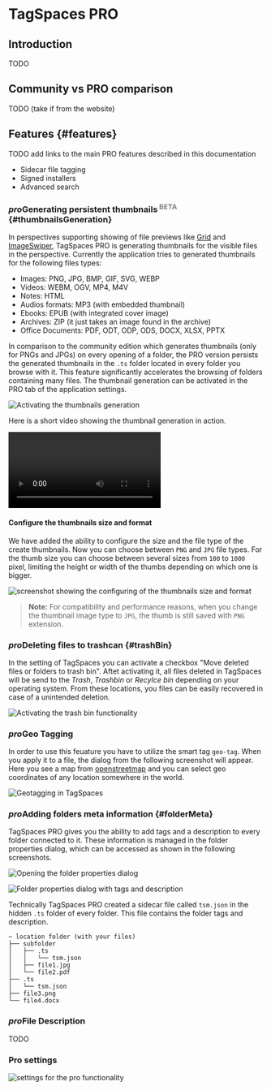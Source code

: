 # TagSpaces PRO

## Introduction
TODO

## Community vs PRO comparison
TODO (take if from the website)

## Features  {#features}
TODO add links to the main PRO features described in this documentation
* Sidecar file tagging
* Signed installers
* Advanced search

### <i class="profeature">pro</i>Generating persistent thumbnails<sup style="color: gray">&nbsp;BETA</sup> {#thumbnailsGeneration}

In perspectives supporting showing of file previews like [Grid](https://www.tagspaces.org/extensions/perspectiveGrid) and [ImageSwiper](https://www.tagspaces.org/extensions/perspectiveImageSwiper), TagSpaces PRO is generating thumbnails for the visible files in the perspective. Currently the application tries to generated thumbnails for the following files types:

  * Images: PNG, JPG, BMP, GIF, SVG, WEBP
  * Videos: WEBM, OGV, MP4, M4V
  * Notes: HTML
  * Audios formats: MP3 (with embedded thumbnail)
  * Ebooks: EPUB (with integrated cover image)
  * Archives: ZIP (it just takes an image found in the archive)
  * Office Documents: PDF, ODT, ODP, ODS, DOCX, XLSX, PPTX

In comparison to the community edition which generates thumbnails (only for PNGs and JPGs) on every opening of a folder, the PRO version persists the generated thumbnails in the `.ts` folder located in every folder you browse with it. This feature significantly accelerates the browsing of folders containing many files. The thumbnail generation can be activated in the PRO tab of the application settings.

![Activating the thumbnails generation](/media/activating-thumbnails-generation.png)

Here is a short video showing the thumbnail generation in action.

<video controls autoplay loop src="/media/demo-tmb-generation.mp4"></video>

#### Configure the thumbnails size and format
We have added the ability to configure the size and the file type of the create thumbnails. Now you can choose between `PNG` and `JPG` file types. For the thumb size you can choose between several sizes from `100` to `1000` pixel, limiting the height or width of the thumbs depending on which one is bigger.

![screenshot showing the configuring of the thumbnails size and format](/media/configurable-thumbnails.png)

> **Note:** For compatibility and performance reasons, when you change the thumbnail image type to `JPG`, the thumb is still saved with `PNG` extension.

### <i class="profeature">pro</i>Deleting files to trashcan {#trashBin}

In the setting of TagSpaces you can activate a checkbox "Move deleted files or folders to trash bin". Aftet activating it, all files deleted in TagSpaces will be send to the *Trash*, *Trashbin* or *Recylce bin* depending on your operating system. From these locations, you files can be easily recovered in case of a unintended deletion.

![Activating the trash bin functionality](/media/activating-trashcan.png)

### <i class="profeature">pro</i>Geo Tagging
In order to use this feuature you have to utilize the smart tag `geo-tag`. When you apply it to a file, the dialog from the following screenshot will appear. Here you see a map from [openstreetmap](https://www.openstreetmap.org) and you can select geo coordinates of any location somewhere in the world.

![Geotagging in TagSpaces](/media/tagspaces-geotagging.png)

### <i class="profeature">pro</i>Adding folders meta information {#folderMeta}

TagSpaces PRO gives you the ability to add tags and a description to every folder connected to it. These information is managed in the folder properties dialog, which can be accessed as shown in the following screenshots.

![Opening the folder properties dialog](/media/showing-folder-properties.png)


![Folder properties dialog with tags and description](/media/folder-meta-tagging-description.png)

Technically TagSpaces PRO created a sidecar file called `tsm.json` in the hidden `.ts` folder of every folder. This file contains the folder tags and  description.

    ~ location folder (with your files)
    ├── subfolder
    │   ├── .ts
    │   │   └── tsm.json
    │   ├── file1.jpg
    │   └── file2.pdf
    ├── .ts
    │   └── tsm.json
    ├── file3.png
    └── file4.docx


### <i class="profeature">pro</i>File Description
TODO


### Pro settings

![settings for the pro functionality](/media/settings-tab-pro.png)

